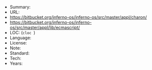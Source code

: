 * Summary:    
* URL:        
* https://bitbucket.org/inferno-os/inferno-os/src/master/appl/charon/
* https://bitbucket.org/inferno-os/inferno-os/src/master/appl/lib/ecmascript/
* LOC:        (`cloc `)
* Language:   
* License:    
* Note:       
* Standard:   
* Tech:       
* Years:      

